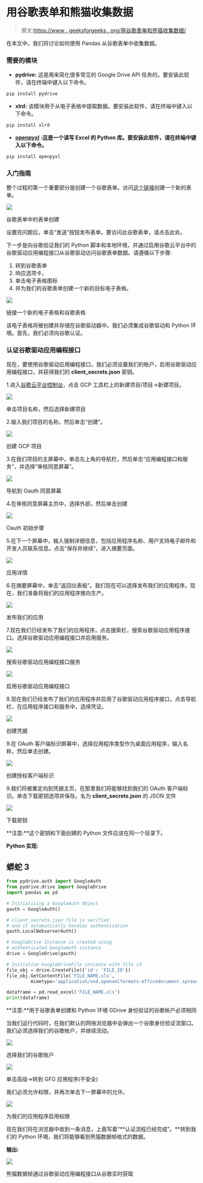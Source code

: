 # 用谷歌表单和熊猫收集数据

> 原文:[https://www . geeksforgeeks . org/用谷歌表单和熊猫收集数据/](https://www.geeksforgeeks.org/collecting-data-with-google-forms-and-pandas/)

在本文中，我们将讨论如何使用 Pandas 从谷歌表单中收集数据。

### 需要的模块

*   **pydrive:** 这是用来简化很多常见的 Google Drive API 任务的。要安装此软件，请在终端中键入以下命令。

```py
pip install pydrive
```

*   **xlrd:** 该模块用于从电子表格中提取数据。要安装此软件，请在终端中键入以下命令。

```py
pip install xlrd
```

*   [**openpyxl**](https://www.geeksforgeeks.org/python-reading-excel-file-using-openpyxl-module/) **:这是一个读写 Excel 的 Python 库。要安装此软件，请在终端中键入以下命令。**

```py
pip install openpyxl
```

### 入门指南

整个过程的第一个重要部分是创建一个谷歌表单。访问[这个链接](https://docs.google.com/forms/)创建一个新的表单。

![](img/bb6f030310975dff9b32a1e11d6528fb.png)

谷歌表单中的表单创建

设置完问题后，单击“发送”按钮发布表单。要访问此谷歌表单，请点击此处。

下一步是向谷歌验证我们的 Python 脚本和本地环境，并通过启用谷歌云平台中的谷歌驱动应用编程接口从谷歌驱动访问谷歌表单数据。请遵循以下步骤:

1.  转到谷歌表单
2.  响应选项卡，
3.  单击电子表格图标
4.  并为我们的谷歌表单创建一个新的目标电子表格。

![](img/d53d154b1478186d36e85c6479c96349.png)

链接一个新的电子表格和谷歌表格

该电子表格将被创建并存储在谷歌驱动器中。我们必须集成谷歌驱动和 Python 环境。首先，我们必须向谷歌认证。

### **认证谷歌驱动应用编程接口**

现在，要使用谷歌驱动应用编程接口，我们必须设置我们的帐户，启用谷歌驱动应用编程接口，并获得我们的 **client_secrets.json** 密钥。

1.进入[谷歌云平台控制台](https://console.cloud.google.com/)，点击 GCP 工具栏上的新建项目/项目→新建项目。

![](img/2a4fdb62764966f5e5f5de7b7f00b22c.png)

单击项目名称，然后选择新建项目

2.输入我们项目的名称，然后单击“创建”。

![](img/01e0a188745d9371198197c107315ef4.png)

创建 GCP 项目

3.在我们项目的主屏幕中，单击左上角的导航栏，然后单击“应用编程接口和服务”，并选择“审核同意屏幕”。

![](img/2815c2b515f7ce0b0c681c9c1a8066fc.png)

导航到 Oauth 同意屏幕

4.在审核同意屏幕主页中，选择外部，然后单击创建

![](img/10dab92b47d58aefc141cc93f255e8bc.png)

Oauth 初始步骤

5.在下一个屏幕中，输入强制详细信息，包括应用程序名称、用户支持电子邮件和开发人员联系信息。点击“保存并继续”，进入摘要页面。

![](img/5c091aab0ae0722364fd63580db88202.png)

应用详情

6.在摘要屏幕中，单击“返回仪表板”。我们现在可以选择发布我们的应用程序。现在，我们准备将我们的应用程序推向生产。

![](img/be7308e633c16da105e96a61bc1720d9.png)

发布我们的应用

7.现在我们已经发布了我们的应用程序，点击搜索栏，搜索谷歌驱动应用程序接口。选择谷歌驱动应用编程接口并启用服务。

![](img/bf216a8aeb5b209bd5f27889afc0cd61.png)

搜索谷歌驱动应用编程接口服务

![](img/4368ead8de49560d395b0722bee4355c.png)

启用谷歌驱动应用编程接口

8.现在我们已经发布了我们的应用程序并启用了谷歌驱动应用程序接口，点击导航栏，在应用程序接口和服务中，选择凭证。

![](img/26b1b52a9bcee564584e8d1961d3da9d.png)

创建凭据

9.在 OAuth 客户端标识屏幕中，选择应用程序类型作为桌面应用程序，输入名称，然后单击创建。

![](img/196c4c66d6810d9f0c3702c3e03f7f0a.png)

创建授权客户端标识

9.我们将被重定向到凭据主页，在那里我们将能够找到我们的 OAuth 客户端标识。单击下载密钥选项并保存。名为 **client_secrets.json** 的 JSON 文件

![](img/b89b76f4597bcf208dbb948e8d484910.png)

下载密钥

**注意:**这个密钥和下面创建的 Python 文件应该在同一个目录下。

**Python 实现:**

## 蟒蛇 3

```py
from pydrive.auth import GoogleAuth
from pydrive.drive import GoogleDrive
import pandas as pd

# Initializing a GoogleAuth Object
gauth = GoogleAuth()

# client_secrets.json file is verified
# and it automatically handles authentication
gauth.LocalWebserverAuth()

# GoogleDrive Instance is created using
# authenticated GoogleAuth instance
drive = GoogleDrive(gauth)

# Initialize GoogleDriveFile instance with file id
file_obj = drive.CreateFile({'id': 'FILE_ID'})
file_obj.GetContentFile('FILE_NAME.xls',
         mimetype='application/vnd.openxmlformats-officedocument.spreadsheetml.sheet')

dataframe = pd.read_excel('FILE_NAME.xls')
print(dataframe)
```

**注意:**用于谷歌表单创建和 Python 环境 GDrive 身份验证的谷歌帐户必须相同

当我们运行代码时，在我们默认的网络浏览器中会弹出一个谷歌身份验证流窗口。我们必须选择我们的谷歌帐户，并继续流动。

![](img/adc8d94ad1744ff5e9455f8f4fb4ab57.png)

选择我们的谷歌账户

![](img/a8e7154f5183a1d9415b4de0efa35db5.png)

单击高级->转到 GFG 应用程序(不安全)

我们必须允许权限，并再次单击下一屏幕中的允许。

![](img/2848a3de822b290c25430bf6930f3a61.png)

为我们的应用程序启用权限

现在我们将在浏览器中收到一条消息，上面写着“**认证流程已经完成”。**转到我们的 Python 环境，我们将能够看到熊猫数据帧格式的数据。

**输出:**

![](img/9708530f08e5a335ab4ce2aee13e415b.png)

熊猫数据帧通过谷歌驱动应用编程接口从谷歌实时获取